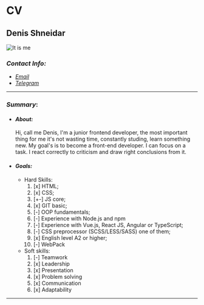 # CV
## Denis Shneidar 

![It is me](https://avatars3.githubusercontent.com/u/48366912?s=460&v=4 "My Photo")
### *Contact Info:* 
* *[Email](https://anrowerdd@gmail.com)*
* *[Telegram](https://t.me/Anrower)*
---  
### *Summary*:

* #### *About:*
    Hi, call me Denis, I'm a junior frontend developer,
    the most important thing for me it's not wasting time,
    constantly studing, learn something new. My goal's
    is to become a front-end developer. I can focus on a task.
    I react correctly to criticism and draw right conclusions from it.
* #### *Goals:*
    * Hard Skills:
        1. [x] HTML;
        2. [x] CSS;
        3. [+-] JS core;
        4. [x] GIT basic;
        5. [-] OOP fundamentals;
        6. [-] Experience with Node.js and npm
        7. [-] Experience with Vue.js, React JS, Angular or TypeScript;
        8. [-] CSS preprocessor (SCSS/LESS/SASS) one of them;
        9. [x] English level A2 or higher;
        10. [-] WebPack
    * Soft skills:    
        1. [-] Teamwork
        2. [x] Leadership
        3. [x] Presentation
        4. [x] Problem solving
        5. [x] Communication
        6. [x] Adaptability
---
